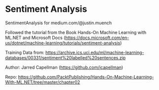 # Sentiment Analysis
SentimentAnalysis for medium.com/@justin.muench

Followed the tutorial from the Book Hands-On Machine Learning with ML.NET and Microsoft Docs (https://docs.microsoft.com/en-us/dotnet/machine-learning/tutorials/sentiment-analysis)

Training Data from: https://archive.ics.uci.edu/ml/machine-learning-databases/00331/sentiment%20labelled%20sentences.zip

Author: Jarred Capellman (https://github.com/jcapellman)

Repo: https://github.com/PacktPublishing/Hands-On-Machine-Learning-With-ML.NET/tree/master/chapter02
